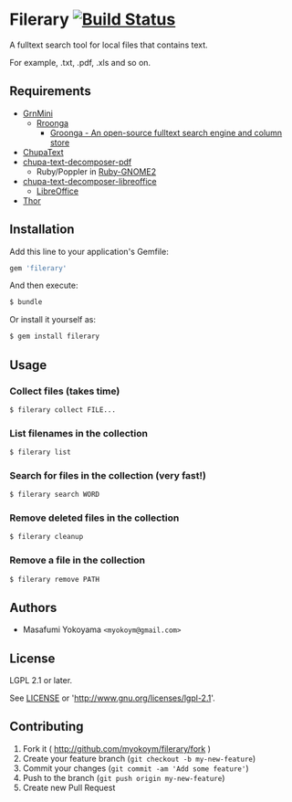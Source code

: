 # Filerary [![Build Status](https://secure.travis-ci.org/myokoym/filerary.png?branch=master)](http://travis-ci.org/myokoym/filerary)

A fulltext search tool for local files that contains text.

For example, .txt, .pdf, .xls and so on.

## Requirements

* [GrnMini](https://github.com/ongaeshi/grn_mini)
  * [Rroonga](http://ranguba.org/)
    * [Groonga - An open-source fulltext search engine and column store](http://groonga.org/)
* [ChupaText](https://github.com/ranguba/chupa-text)
* [chupa-text-decomposer-pdf](https://github.com/ranguba/chupa-text-decomposer-pdf)
  * Ruby/Poppler in [Ruby-GNOME2](http://ruby-gnome2.sourceforge.jp/)
* [chupa-text-decomposer-libreoffice](https://github.com/ranguba/chupa-text-decomposer-libreoffice)
  * [LibreOffice](https://www.libreoffice.org/)
* [Thor](http://whatisthor.com/)

## Installation

Add this line to your application's Gemfile:

```ruby
gem 'filerary'
```

And then execute:

```bash
$ bundle
```

Or install it yourself as:

```bash
$ gem install filerary
```

## Usage

### Collect files (takes time)

```bash
$ filerary collect FILE...
```

### List filenames in the collection

```bash
$ filerary list
```

### Search for files in the collection (very fast!)

```bash
$ filerary search WORD
```

### Remove deleted files in the collection

```bash
$ filerary cleanup
```
### Remove a file in the collection

```bash
$ filerary remove PATH
```

## Authors

* Masafumi Yokoyama `<myokoym@gmail.com>`

## License

LGPL 2.1 or later.

See [LICENSE](https://github.com/myokoym/filerary/blob/master/LICENSE.txt) or 'http://www.gnu.org/licenses/lgpl-2.1'.

## Contributing

1. Fork it ( http://github.com/myokoym/filerary/fork )
2. Create your feature branch (`git checkout -b my-new-feature`)
3. Commit your changes (`git commit -am 'Add some feature'`)
4. Push to the branch (`git push origin my-new-feature`)
5. Create new Pull Request
